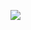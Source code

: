 ![](https://github.com/KarenYisethPintoEspejo/practicaModeladoEnCaja/blob/storage/img/ejercicio3.png.png)